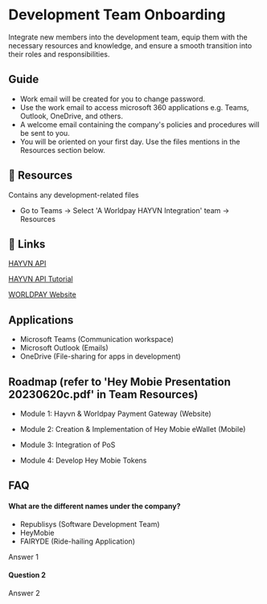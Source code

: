 
# Development Team Onboarding
Integrate new members into the development team, equip them with the necessary resources and knowledge, and ensure a smooth transition into their roles and responsibilities. 

## Guide

- Work email will be created for you to change password.
- Use the work email to access microsoft 360 applications e.g. Teams, Outlook, OneDrive, and others.
- A welcome email containing the company's policies and procedures will be sent to you.
- You will be oriented on your first day. Use the files mentions in the Resources section below. 

## 🚀 Resources
Contains any development-related files
- Go to Teams -> Select 'A Worldpay HAYVN Integration' team -> Resources


## 🔗 Links
[HAYVN API](https://console.hayvnpay.com/docs/api/#introduction)

[HAYVN API Tutorial](https://hayvnglobal.com/hayvn-pay-tutorials)

[WORLDPAY Website](https://developer.worldpay.com/docs/access-worldpay)
## Applications
- Microsoft Teams (Communication workspace)
- Microsoft Outlook (Emails)
- OneDrive (File-sharing for apps in development)

## Roadmap (refer to 'Hey Mobie Presentation 20230620c.pdf' in Team Resources)

- Module 1: Hayvn & Worldpay Payment Gateway (Website)

- Module 2: Creation & Implementation of Hey Mobie eWallet (Mobile)

- Module 3: Integration of PoS

- Module 4: Develop Hey Mobie Tokens


## FAQ

#### What are the different names under the company?
- Republisys (Software Development Team)
- HeyMobie
- FAIRYDE (Ride-hailing Application)
  
Answer 1

#### Question 2

Answer 2

